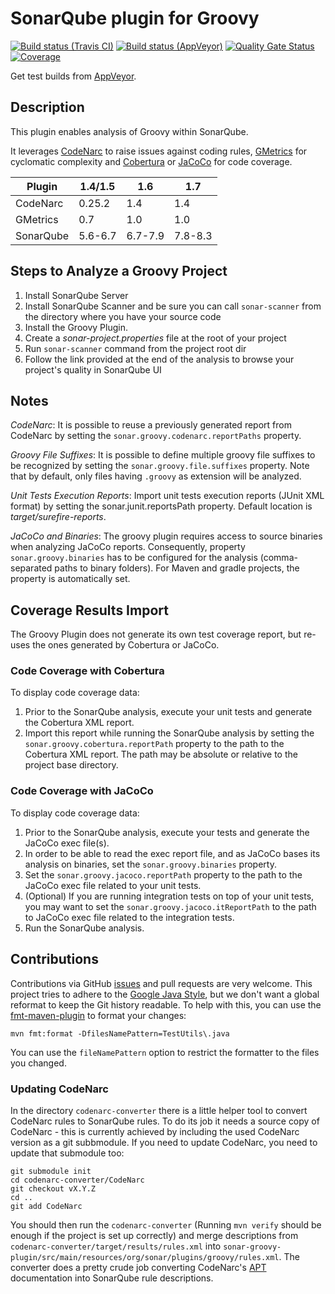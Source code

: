 # SonarQube plugin for Groovy

[![Build status (Travis CI)](https://travis-ci.com/Inform-Software/sonar-groovy.svg?branch=master)](https://travis-ci.com/Inform-Software/sonar-groovy)
[![Build status (AppVeyor)](https://ci.appveyor.com/api/projects/status/si4v2gs7h4qiv27j/branch/master?svg=true)](https://ci.appveyor.com/project/TobiX/sonar-groovy/branch/master)
[![Quality Gate Status](https://sonarcloud.io/api/project_badges/measure?project=org.sonarsource.groovy%3Agroovy&metric=alert_status)](https://sonarcloud.io/dashboard?id=org.sonarsource.groovy%3Agroovy)
[![Coverage](https://sonarcloud.io/api/project_badges/measure?project=org.sonarsource.groovy%3Agroovy&metric=coverage)](https://sonarcloud.io/dashboard?id=org.sonarsource.groovy%3Agroovy)

Get test builds from [AppVeyor](https://ci.appveyor.com/project/TobiX/sonar-groovy/build/artifacts).

## Description

This plugin enables analysis of Groovy within SonarQube.

It leverages [CodeNarc](http://codenarc.sourceforge.net/) to raise issues
against coding rules, [GMetrics](http://gmetrics.sourceforge.net/) for
cyclomatic complexity and [Cobertura](http://cobertura.sourceforge.net/) or
[JaCoCo](http://www.eclemma.org/jacoco/) for code coverage.

Plugin    | 1.4/1.5 | 1.6     | 1.7
----------|---------|---------|-----
CodeNarc  | 0.25.2  | 1.4     | 1.4
GMetrics  | 0.7     | 1.0     | 1.0
SonarQube | 5.6-6.7 | 6.7-7.9 | 7.8-8.3

## Steps to Analyze a Groovy Project
1. Install SonarQube Server
1. Install SonarQube Scanner and be sure you can call `sonar-scanner` from the directory where you have your source code
1. Install the Groovy Plugin.
1. Create a _sonar-project.properties_ file at the root of your project
1. Run `sonar-scanner` command from the project root dir
1. Follow the link provided at the end of the analysis to browse your project's quality in SonarQube UI

## Notes

*CodeNarc*: It is possible to reuse a previously generated report from CodeNarc
by setting the `sonar.groovy.codenarc.reportPaths` property.

*Groovy File Suffixes*: It is possible to define multiple groovy file suffixes
to be recognized by setting the `sonar.groovy.file.suffixes` property. Note
that by default, only files having `.groovy` as extension will be analyzed.

*Unit Tests Execution Reports*: Import unit tests execution reports (JUnit XML
format) by setting the sonar.junit.reportsPath property. Default location is
_target/surefire-reports_.

*JaCoCo and Binaries*: The groovy plugin requires access to source binaries
when analyzing JaCoCo reports. Consequently, property `sonar.groovy.binaries`
has to be configured for the analysis (comma-separated paths to binary
folders). For Maven and gradle projects, the property is automatically set.

## Coverage Results Import

The Groovy Plugin does not generate its own test coverage report, but re-uses
the ones generated by Cobertura or JaCoCo. 

### Code Coverage with Cobertura

To display code coverage data:

1. Prior to the SonarQube analysis, execute your unit tests and generate the
   Cobertura XML report.
1. Import this report while running the SonarQube analysis by setting the
   `sonar.groovy.cobertura.reportPath` property to the path to the Cobertura
   XML report. The path may be absolute or relative to the project base
   directory.

### Code Coverage with JaCoCo

To display code coverage data:

1. Prior to the SonarQube analysis, execute your tests and generate the JaCoCo
   exec file(s).
1. In order to be able to read the exec report file, and as JaCoCo bases its
   analysis on binaries, set the `sonar.groovy.binaries` property.
1. Set the `sonar.groovy.jacoco.reportPath` property to the path to the JaCoCo
   exec file related to your unit tests.
1. (Optional) If you are running integration tests on top of your unit tests,
   you may want to set the `sonar.groovy.jacoco.itReportPath` to the path to
   JaCoCo exec file related to the integration tests.
1. Run the SonarQube analysis.

## Contributions

Contributions via GitHub [issues] and pull requests are very welcome. This
project tries to adhere to the [Google Java Style], but we don't want a global
reformat to keep the Git history readable. To help with this, you can use the
[fmt-maven-plugin] to format your changes:

    mvn fmt:format -DfilesNamePattern=TestUtils\.java

You can use the `fileNamePattern` option to restrict the formatter to the files
you changed.

[issues]: https://github.com/Inform-Software/sonar-groovy/issues/new
[Google Java Style]: https://google.github.io/styleguide/javaguide.html
[fmt-maven-plugin]: https://github.com/coveo/fmt-maven-plugin

### Updating CodeNarc

In the directory `codenarc-converter` there is a little helper tool to convert
CodeNarc rules to SonarQube rules. To do its job it needs a source copy of
CodeNarc - this is currently achieved by including the used CodeNarc version as
a git subbmodule. If you need to update CodeNarc, you need to update that
submodule too:

```
git submodule init
cd codenarc-converter/CodeNarc
git checkout vX.Y.Z
cd ..
git add CodeNarc
```

You should then run the `codenarc-converter` (Running `mvn verify` should be
enough if the project is set up correctly) and merge descriptions from
`codenarc-converter/target/results/rules.xml` into
`sonar-groovy-plugin/src/main/resources/org/sonar/plugins/groovy/rules.xml`.
The converter does a pretty crude job converting CodeNarc's [APT] documentation
into SonarQube rule descriptions.

[APT]: https://maven.apache.org/doxia/references/apt-format.html
